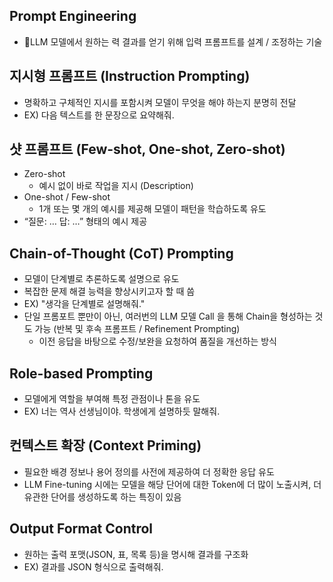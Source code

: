 ## Prompt Engineering
  * LLM 모델에서 원하는 력 결과를 얻기 위해 입력 프롬프트를 설계 / 조정하는 기술


## 지시형 프롬프트 (Instruction Prompting)
  * 명확하고 구체적인 지시를 포함시켜 모델이 무엇을 해야 하는지 분명히 전달
  * EX) 다음 텍스트를 한 문장으로 요약해줘.


## 샷 프롬프트 (Few-shot, One-shot, Zero-shot)
  * Zero-shot
      * 예시 없이 바로 작업을 지시 (Description)
  * One-shot / Few-shot
      * 1개 또는 몇 개의 예시를 제공해 모델이 패턴을 학습하도록 유도
  * “질문: … 답: …” 형태의 예시 제공


## Chain-of-Thought (CoT) Prompting
  * 모델이 단계별로 추론하도록 설명으로 유도
  * 복잡한 문제 해결 능력을 향상시키고자 할 때 씀
  * EX) "생각을 단계별로 설명해줘."
  * 단일 프롬포트 뿐만이 아닌, 여러번의 LLM 모델 Call 을 통해 Chain을 형성하는 것도 가능 (반복 및 후속 프롬프트 / Refinement Prompting)
      * 이전 응답을 바탕으로 수정/보완을 요청하여 품질을 개선하는 방식


## Role-based Prompting
  * 모델에게 역할을 부여해 특정 관점이나 톤을 유도
  * EX) 너는 역사 선생님이야. 학생에게 설명하듯 말해줘.


## 컨텍스트 확장 (Context Priming)
  * 필요한 배경 정보나 용어 정의를 사전에 제공하여 더 정확한 응답 유도
  * LLM Fine-tuning 시에는 모델을 해당 단어에 대한 Token에 더 많이 노출시켜, 더 유관한 단어를 생성하도록 하는 특징이 있음
​

## Output Format Control
  * 원하는 출력 포맷(JSON, 표, 목록 등)을 명시해 결과를 구조화
  * EX) 결과를 JSON 형식으로 출력해줘.
